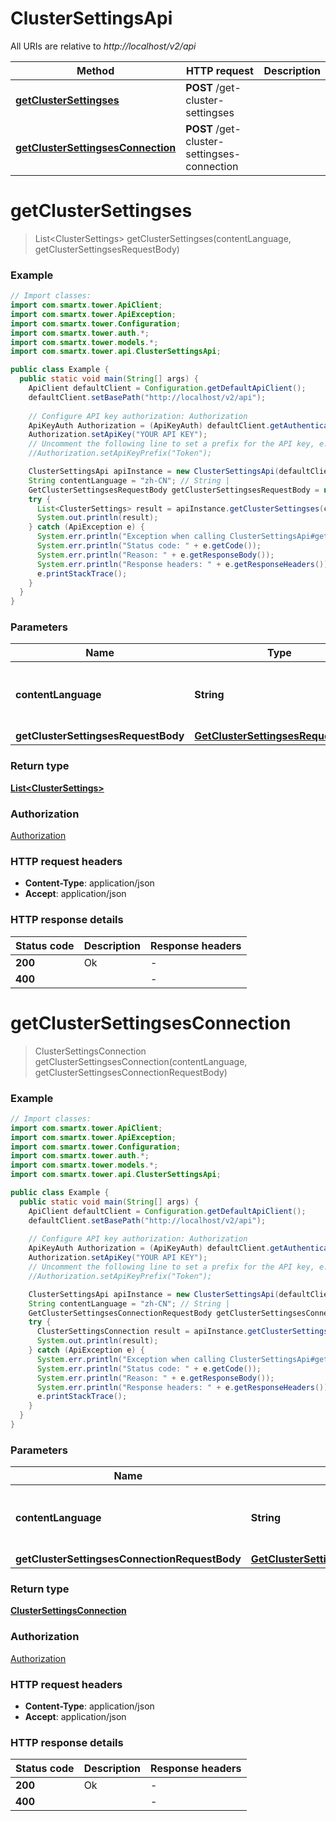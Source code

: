 # ClusterSettingsApi

All URIs are relative to *http://localhost/v2/api*

Method | HTTP request | Description
------------- | ------------- | -------------
[**getClusterSettingses**](ClusterSettingsApi.md#getClusterSettingses) | **POST** /get-cluster-settingses | 
[**getClusterSettingsesConnection**](ClusterSettingsApi.md#getClusterSettingsesConnection) | **POST** /get-cluster-settingses-connection | 


<a name="getClusterSettingses"></a>
# **getClusterSettingses**
> List&lt;ClusterSettings&gt; getClusterSettingses(contentLanguage, getClusterSettingsesRequestBody)



### Example
```java
// Import classes:
import com.smartx.tower.ApiClient;
import com.smartx.tower.ApiException;
import com.smartx.tower.Configuration;
import com.smartx.tower.auth.*;
import com.smartx.tower.models.*;
import com.smartx.tower.api.ClusterSettingsApi;

public class Example {
  public static void main(String[] args) {
    ApiClient defaultClient = Configuration.getDefaultApiClient();
    defaultClient.setBasePath("http://localhost/v2/api");
    
    // Configure API key authorization: Authorization
    ApiKeyAuth Authorization = (ApiKeyAuth) defaultClient.getAuthentication("Authorization");
    Authorization.setApiKey("YOUR API KEY");
    // Uncomment the following line to set a prefix for the API key, e.g. "Token" (defaults to null)
    //Authorization.setApiKeyPrefix("Token");

    ClusterSettingsApi apiInstance = new ClusterSettingsApi(defaultClient);
    String contentLanguage = "zh-CN"; // String | 
    GetClusterSettingsesRequestBody getClusterSettingsesRequestBody = new GetClusterSettingsesRequestBody(); // GetClusterSettingsesRequestBody | 
    try {
      List<ClusterSettings> result = apiInstance.getClusterSettingses(contentLanguage, getClusterSettingsesRequestBody);
      System.out.println(result);
    } catch (ApiException e) {
      System.err.println("Exception when calling ClusterSettingsApi#getClusterSettingses");
      System.err.println("Status code: " + e.getCode());
      System.err.println("Reason: " + e.getResponseBody());
      System.err.println("Response headers: " + e.getResponseHeaders());
      e.printStackTrace();
    }
  }
}
```

### Parameters

Name | Type | Description  | Notes
------------- | ------------- | ------------- | -------------
 **contentLanguage** | **String**|  | [enum: zh-CN, en-US]
 **getClusterSettingsesRequestBody** | [**GetClusterSettingsesRequestBody**](GetClusterSettingsesRequestBody.md)|  |

### Return type

[**List&lt;ClusterSettings&gt;**](ClusterSettings.md)

### Authorization

[Authorization](../README.md#Authorization)

### HTTP request headers

 - **Content-Type**: application/json
 - **Accept**: application/json

### HTTP response details
| Status code | Description | Response headers |
|-------------|-------------|------------------|
**200** | Ok |  -  |
**400** |  |  -  |

<a name="getClusterSettingsesConnection"></a>
# **getClusterSettingsesConnection**
> ClusterSettingsConnection getClusterSettingsesConnection(contentLanguage, getClusterSettingsesConnectionRequestBody)



### Example
```java
// Import classes:
import com.smartx.tower.ApiClient;
import com.smartx.tower.ApiException;
import com.smartx.tower.Configuration;
import com.smartx.tower.auth.*;
import com.smartx.tower.models.*;
import com.smartx.tower.api.ClusterSettingsApi;

public class Example {
  public static void main(String[] args) {
    ApiClient defaultClient = Configuration.getDefaultApiClient();
    defaultClient.setBasePath("http://localhost/v2/api");
    
    // Configure API key authorization: Authorization
    ApiKeyAuth Authorization = (ApiKeyAuth) defaultClient.getAuthentication("Authorization");
    Authorization.setApiKey("YOUR API KEY");
    // Uncomment the following line to set a prefix for the API key, e.g. "Token" (defaults to null)
    //Authorization.setApiKeyPrefix("Token");

    ClusterSettingsApi apiInstance = new ClusterSettingsApi(defaultClient);
    String contentLanguage = "zh-CN"; // String | 
    GetClusterSettingsesConnectionRequestBody getClusterSettingsesConnectionRequestBody = new GetClusterSettingsesConnectionRequestBody(); // GetClusterSettingsesConnectionRequestBody | 
    try {
      ClusterSettingsConnection result = apiInstance.getClusterSettingsesConnection(contentLanguage, getClusterSettingsesConnectionRequestBody);
      System.out.println(result);
    } catch (ApiException e) {
      System.err.println("Exception when calling ClusterSettingsApi#getClusterSettingsesConnection");
      System.err.println("Status code: " + e.getCode());
      System.err.println("Reason: " + e.getResponseBody());
      System.err.println("Response headers: " + e.getResponseHeaders());
      e.printStackTrace();
    }
  }
}
```

### Parameters

Name | Type | Description  | Notes
------------- | ------------- | ------------- | -------------
 **contentLanguage** | **String**|  | [enum: zh-CN, en-US]
 **getClusterSettingsesConnectionRequestBody** | [**GetClusterSettingsesConnectionRequestBody**](GetClusterSettingsesConnectionRequestBody.md)|  |

### Return type

[**ClusterSettingsConnection**](ClusterSettingsConnection.md)

### Authorization

[Authorization](../README.md#Authorization)

### HTTP request headers

 - **Content-Type**: application/json
 - **Accept**: application/json

### HTTP response details
| Status code | Description | Response headers |
|-------------|-------------|------------------|
**200** | Ok |  -  |
**400** |  |  -  |

